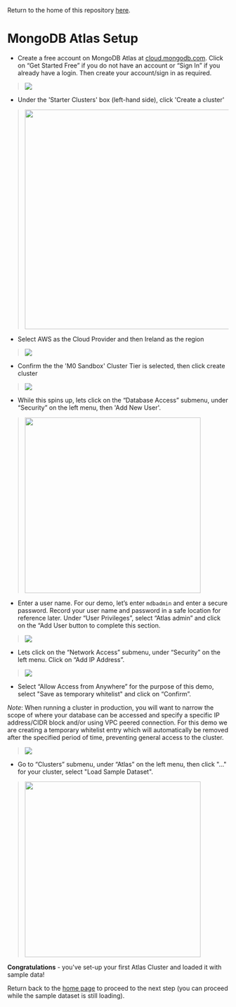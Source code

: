 Return to the home of this repository [here](../readme.md).

# MongoDB Atlas Setup

* Create a free account on MongoDB Atlas at [cloud.mongodb.com](https://cloud.mongodb.com). Click on “Get Started Free”  if you do not have an account or “Sign In” if you already have a login. Then create your account/sign in as required.

> ![](../images/01-mongodb-atlas/atlas-1.png)

* Under the 'Starter Clusters' box (left-hand side), click 'Create a cluster'

> <img src="../images/01-mongodb-atlas/atlas-2.png" height="500">

* Select AWS as the Cloud Provider and then Ireland as the region

>![](../images/01-mongodb-atlas/atlas-3.png)

* Confirm the the 'M0 Sandbox' Cluster Tier is selected, then click create cluster

>![](../images/01-mongodb-atlas/atlas-4.png)

* While this spins up, lets click on the “Database Access” submenu, under “Security” on the left menu, then 'Add New User'.

> <img src="../images/01-mongodb-atlas/atlas-5.png" height="400">

* Enter a user name. For our demo, let’s enter `mdbadmin` and enter a secure password.  Record your user name and password in a safe location for reference later. Under “User Privileges”, select “Atlas admin” and click on the “Add User button to complete this section.

>![](../images/01-mongodb-atlas/atlas-6.png)

* Lets click on the “Network Access” submenu, under “Security” on the left menu. Click on “Add IP Address”.

>![](../images/01-mongodb-atlas/atlas-7.png)

* Select “Allow Access from Anywhere” for the purpose of this demo, select "Save as temporary whitelist" and click on “Confirm”.  

*Note*:  When running a cluster in production, you will want to narrow the scope of where your database can be accessed and specify a specific IP address/CIDR block and/or using VPC peered connection. For this demo we are creating a temporary whitelist entry which will automatically be removed after the specified period of time, preventing general access to the cluster.

>![](../images/01-mongodb-atlas/atlas-8.png)

* Go to “Clusters” submenu, under “Atlas” on the left menu, then click "..." for your cluster, select "Load Sample Dataset".

> <img src="../images/01-mongodb-atlas/atlas-9.png" height="400">

**Congratulations** - you've set-up your first Atlas Cluster and loaded it with sample data! 

Return back to the [home page](../readme.md) to proceed to the next step (you can proceed while the sample dataset is still loading).